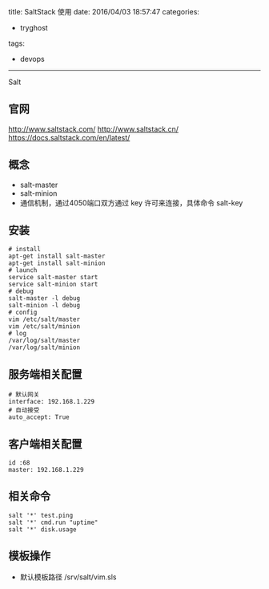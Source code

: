 title: SaltStack 使用
date: 2016/04/03 18:57:47
categories:
 - tryghost

tags:
 - devops 



---

Salt
## 官网
http://www.saltstack.com/
http://www.saltstack.cn/
https://docs.saltstack.com/en/latest/
## 概念
 * salt-master
 * salt-minion
 * 通信机制，通过4050端口双方通过 key 许可来连接，具体命令 salt-key
## 安装
```langauge-bash
# install
apt-get install salt-master
apt-get install salt-minion
# launch
service salt-master start
service salt-minion start
# debug
salt-master -l debug
salt-minion -l debug
# config
vim /etc/salt/master
vim /etc/salt/minion
# log
/var/log/salt/master
/var/log/salt/minion
```
## 服务端相关配置
```language-bash
# 默认网关
interface: 192.168.1.229
# 自动接受
auto_accept: True
```
## 客户端相关配置
```language-bash
id :68
master: 192.168.1.229
```
## 相关命令
```language-bash
salt '*' test.ping
salt '*' cmd.run "uptime"
salt '*' disk.usage
```

## 模板操作
 * 默认模板路径 /srv/salt/vim.sls





